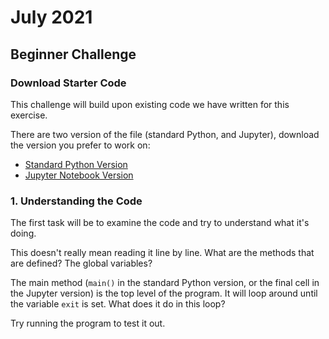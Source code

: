 # July 2021

## Beginner Challenge

### Download Starter Code

This challenge will build upon existing code we have written for this exercise.

There are two version of the file (standard Python, and Jupyter), download the version you prefer to work on:

- [Standard Python Version](bank_program.py)
- [Jupyter Notebook Version](bank_program.ipynb)

### 1. Understanding the Code

The first task will be to examine the code and try to understand what it's doing.

This doesn't really mean reading it line by line. What are the methods that are defined? The global variables?

The main method (`main()` in the standard Python version, or the final cell in the Jupyter version) is the top level of the program. It will loop around until the variable `exit` is set. What does it do in this loop?

Try running the program to test it out.
